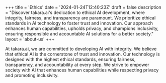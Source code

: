 +++
title = 'Ethics'
date = '2024-01-24T12:40:23Z'
draft = false
description = "Discover takara.ai's dedication to ethical AI development, where integrity, fairness, and transparency are paramount. We prioritize ethical standards in AI technology to foster trust and innovation. Our approach enhances human capabilities, upholds privacy, and champions inclusivity, ensuring responsible and accountable AI solutions for a better society."
layout = 'about-us'
+++

At takara.ai, we are committed to developing AI with integrity. We believe that ethical AI is the cornerstone of trust and innovation. Our technology is designed with the highest ethical standards, ensuring fairness, transparency, and accountability at every step. We strive to empower society with AI that enhances human capabilities while respecting privacy and promoting inclusivity.
